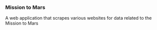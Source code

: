 ### Mission to Mars
A web application that scrapes various websites for data related to the Mission to Mars

